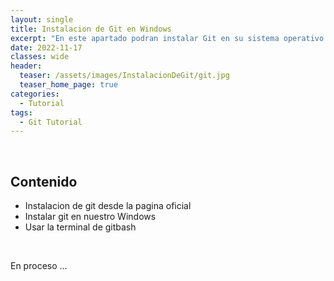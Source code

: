 ```yaml
---
layout: single
title: Instalacion de Git en Windows
excerpt: "En este apartado podran instalar Git en su sistema operativo sin ningun problema y paso a paso lo ire guiando para que todo salga bien, sin mas que decir vamos a darle."
date: 2022-11-17
classes: wide
header:
  teaser: /assets/images/InstalacionDeGit/git.jpg
  teaser_home_page: true
categories:
  - Tutorial
tags:  
  - Git Tutorial
---
```


<br>

## Contenido

* Instalacion de git desde la pagina oficial
* Instalar git en nuestro Windows
* Usar la terminal de gitbash

<br>

En proceso ...